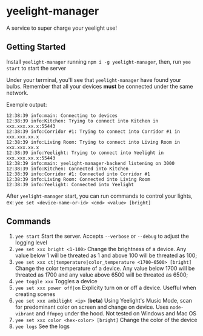 # yeelight-manager

A service to super charge your yeelight use!

## Getting Started

Install `yeelight-manager` running `npm i -g yeelight-manager`, then, run `yee start` to start the server

Under your terminal, you'll see that `yeelight-manager` have found your bulbs. Remember that all your devices **must** be connected under the same network.

Exemple output:

```shell
12:38:39 info:main: Connecting to devices
12:38:39 info:Kitchen: Trying to connect into Kitchen in xxx.xxx.xx.x:55443
12:38:39 info:Corridor #1: Trying to connect into Corridor #1 in xxx.xxx.xx.x
12:38:39 info:Living Room: Trying to connect into Living Room in xxx.xxx.xx.x
12:38:39 info:Yeelight: Trying to connect into Yeelight in xxx.xxx.xx.x:55443
12:38:39 info:main: yeelight-manager-backend listening on 3000
12:38:39 info:Kitchen: Connected into Kitchen
12:38:39 info:Corridor #1: Connected into Corridor #1
12:38:39 info:Living Room: Connected into Living Room
12:38:39 info:Yeelight: Connected into Yeelight
```

After `yeelight-manager` start, you can run commands to control your lights, ex: `yee set <device-name-or-id> <cmd> <value> [bright]`

## Commands


1. `yee start` Start the server. Accepts `--verbose` or `--debug` to adjust the logging level
2. `yee set xxx bright <1-100>` Change the brightness of a device. Any value below 1 will be threated as 1 and above 100 will be threated as 100;
3. `yee set xxx ct|temperature|color_temperature <1700~6500> [bright]` Change the color temperature of a device. Any value below 1700 will be threated as 1700 and any value above 6500 will be threated as 6500;
4. `yee toggle xxx` Toggles a device
5. `yee set xxx power off|on` Explicity turn on or off a device. Usefful when creating scenes
6. `yee set xxx ambilight <ip>` (**beta**) Using Yeelight's Music Mode, scan for predominant color on screen and change on device. Uses `node-vibrant` and `ffmpeg` under the hood. Not tested on Windows and Mac OS
7. `yee set xxx color <hex-color> [bright]` Change the color of the device
8. `yee logs` See the logs
